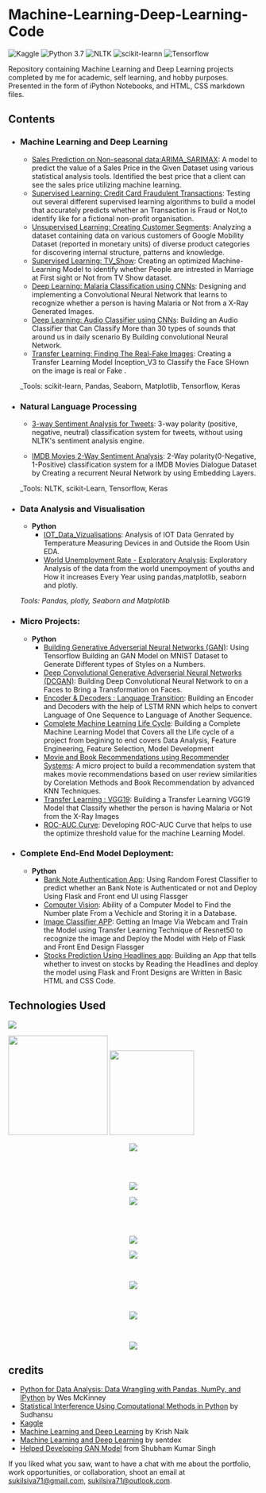 # Machine-Learning-Deep-Learning-Code
![Kaggle](https://img.shields.io/badge/Dataset-Kaggle-blue.svg) ![Python 3.7](https://img.shields.io/badge/Python-3.7-brightgreen.svg) ![NLTK](https://img.shields.io/badge/Library-NLTK-orange.svg) ![scikit-learnn](https://img.shields.io/badge/Library-Scikit_Learn-orange.svg) ![Tensorflow](https://img.shields.io/badge/Library-Tensorflow-orange.svg)

Repository containing Machine Learning and Deep Learning projects completed by me for academic, self learning, and hobby purposes. Presented in the form of iPython Notebooks, and HTML, CSS markdown files.

## Contents

- ### Machine Learning and Deep Learning

	- [Sales Prediction on Non-seasonal data:ARIMA_SARIMAX](https://github.com/sukilsiva/Machine-Learnig-Deep-Learning-Code/blob/master/ARIMA_SARIMAX.ipynb): A model to predict the value of a Sales Price in the Given Dataset using various statistical analysis tools. Identified the best price that a client can see the sales price utilizing machine learning.
	- [Supervised Learning: Credit Card Fraudulent Transactions](https://github.com/sukilsiva/Machine-Learnig-Deep-Learning-Code/blob/master/Credit%20card.ipynb): Testing out several different supervised learning algorithms to build a model that accurately predicts whether an Transaction is Fraud or Not,to identify like for a fictional non-profit organisation.
	- [Unsupervised Learning: Creating Customer Segments](https://github.com/sukilsiva/Machine-Learnig-Deep-Learning-Code/blob/master/Clustering.ipynb): Analyzing a dataset containing data on various customers of Google Mobility Dataset (reported in monetary units) of diverse product categories for discovering internal structure, patterns and knowledge.
	- [Supervised Learning: TV_Show](https://github.com/sukilsiva/Machine-Learnig-Deep-Learning-Code/blob/master/Supervised%20Learning.ipynb): Creating an optimized Machine-Learning Model to identify whether People are intrested in Marriage at First sight or Not from TV Show dataset.
	- [Deep Learning: Malaria Classification using CNNs](https://github.com/sukilsiva/Machine-Learnig-Deep-Learning-Code/blob/master/Malaria.ipynb):  Designing and implementing a Convolutional Neural Network that learns to recognize whether a person is having Malaria or Not from a X-Ray Generated Images.
   - [Deep Learning: Audio Classifier using CNNs](https://github.com/sukilsiva/Machine-Learnig-Deep-Learning-Code/blob/master/Audio_Classifier.ipynb): Building an Audio Classifier that Can Classify More than 30 types of sounds that around us in daily scenario By Building convolutional Neural Network.
	- [Transfer Learning: Finding The Real-Fake Images](https://github.com/sukilsiva/Machine-Learnig-Deep-Learning-Code/blob/master/REALFAKEFACEDETECTION_INCEPTION_V3.ipynb): Creating a Transfer Learning Model Inception_V3 to Classify the Face SHown on the image is real or Fake .

	_Tools: scikit-learn, Pandas, Seaborn, Matplotlib, Tensorflow, Keras 

- ### Natural Language Processing

	- [3-way Sentiment Analysis for Tweets](https://github.com/sukilsiva/Machine-Learnig-Deep-Learning-Code/blob/master/Sentiment_Analysis.ipynb): 3-way polarity (positive, negative, neutral) classification system for tweets, without using NLTK's sentiment analysis engine.

	- [IMDB Movies 2-Way Sentiment Analysis](https://github.com/sukilsiva/Machine-Learnig-Deep-Learning-Code/blob/master/RNN.ipynb): 2-Way polarity(0-Negative, 1-Positive) classification system for a IMDB Movies Dialogue Dataset by Creating a recurrent Neural Network by using Embedding Layers.

	_Tools: NLTK, scikit-Learn, Tensorflow, Keras

- ### Data Analysis and Visualisation
	- __Python__
		- [IOT_Data_Vizualisations](https://github.com/sukilsiva/Machine-Learnig-Deep-Learning-Code/blob/master/Data%20Visualisations/Notebooks/IOT_Data_Vizualisation.py): Analysis of IOT Data Genrated by Temperature Measuring Devices in and Outside the Room Usin EDA.
		- [World Unemployment Rate - Exploratory Analysis](https://github.com/sukilsiva/Machine-Learnig-Deep-Learning-Code/blob/master/Data%20Visualisations/Notebooks/World_Unemployment_Data_Vizualisation.ipynb): Exploratory Analysis of the data from the world unempoyment of youths and How it increases Every Year using pandas,matplotlib, seaborn and plotly.
		
	_Tools: Pandas, plotly, Seaborn and Matplotlib_

- ### Micro Projects: 

	- __Python__
		- [Building Generative Adverserial Neural Networks (GAN)](https://github.com/sukilsiva/Machine-Learnig-Deep-Learning-Code/blob/master/GANMNIST.ipynb): Using Tensorflow Building an GAN Model on MNIST Dataset to Generate Different types of Styles on a Numbers.
		- [Deep Convolutional Generative Adverserial Neural Networks (DCGAN)](https://github.com/sukilsiva/Machine-Learnig-Deep-Learning-Code/blob/master/DCGAN_Face_Dataset_with_keras.ipynb): Building Deep Convolutional Neural Network to on a Faces to Bring a Transformation on Faces.
		- [Encoder & Decoders : Language Transition](https://github.com/sukilsiva/Machine-Learnig-Deep-Learning-Code/blob/master/Encoder_and_Decoder.ipynb): Building an Encoder and Decoders with the help of LSTM RNN which helps to convert Language of One Sequence to Language of Another Sequence.
		- [Complete Machine Learning Life Cycle](https://github.com/sukilsiva/Machine-Learnig-Deep-Learning-Code/blob/master/MachineLearningLifeCycle.ipynb): Building a Complete Machine Learning Model that Covers all the Life cycle of a project from begining to end covers Data Analysis, Feature Engineering, Feature Selection, Model Development
		- [Movie and Book Recommendations using Recommender Systems](https://github.com/sukilsiva/Machine-Learnig-Deep-Learning-Code/blob/master/Recommendation_systems.ipynb): A micro project to build a recommendation system that makes movie recommendations based on user review similarities by Corelation Methods and Book Recommendation by advanced KNN Techniques.
         - [Transfer Learning : VGG19](https://github.com/sukilsiva/Machine-Learnig-Deep-Learning-Code/blob/master/VGG19.ipynb): Building a Transfer Learning VGG19 Model that Classify whether the person is having Malaria or Not from the X-Ray Images
		- [ROC-AUC Curve](https://github.com/sukilsiva/Machine-Learnig-Deep-Learning-Code/blob/master/roc_curve.ipynb): Developing ROC-AUC Curve that helps to use the optimize threshold value for the machine Learning Model.
	

- ### Complete End-End Model Deployment: 

	- __Python__
		- [Bank Note Authentication App](https://github.com/sukilsiva/Machine-Learnig-Deep-Learning-Code/tree/master/Bank_Note_Authentication_App): Using Random Forest Classifier to predict whether an Bank Note is Authenticated or not and Deploy Using Flask and Front end UI using Flassger
		- [Computer Vision](https://github.com/sukilsiva/Machine-Learnig-Deep-Learning-Code/tree/master/Computer_vision): Ability of a Computer Model to Find the Number plate From a Vechicle and Storing it in a Database.
		- [Image Classifier APP](https://github.com/sukilsiva/Machine-Learnig-Deep-Learning-Code/tree/master/Image_Classification_Model_Deployment): Getting an Image Via Webcam and Train the Model using Transfer Learning Technique of Resnet50 to recognize the image and Deploy the Model with Help of Flask and Front End Design Flassger
		- [Stocks Prediction Using Headlines app](https://github.com/sukilsiva/Machine-Learnig-Deep-Learning-Code/tree/master/Natural-Language-Processing-Deployment): Building an App that tells whether to invest on stocks by Reading the Headlines and deploy the model using Flask and Front Designs are Written in Basic HTML and CSS Code.
		
## Technologies Used

![](https://forthebadge.com/images/badges/made-with-python.svg)

[<img target="_blank" src="https://keras.io/img/logo.png" width=200>](https://keras.io/) [<img target="_blank" src="https://flask.palletsprojects.com/en/1.1.x/_images/flask-logo.png" width=170>](https://flask.palletsprojects.com/en/1.1.x/)
<br/>
<p align="center">
  <img src="https://raw.githubusercontent.com/donnemartin/data-science-ipython-notebooks/master/images/python.png">
</p>
<br/>
<br/>
<p align="center">
  <img src="https://raw.githubusercontent.com/donnemartin/data-science-ipython-notebooks/master/images/pandas.png">
</p>
<p align="center">
  <img src="https://raw.githubusercontent.com/donnemartin/data-science-ipython-notebooks/master/images/numpy.png">
</p>
<br/>
<br/>
<p align="center">
  <img src="https://raw.githubusercontent.com/donnemartin/data-science-ipython-notebooks/master/images/scipy.png">
</p>
<p align="center">
  <img src="https://raw.githubusercontent.com/donnemartin/data-science-ipython-notebooks/master/images/matplotlib.png">
</p>
<br/>
<p align="center">
  <img src="https://raw.githubusercontent.com/donnemartin/data-science-ipython-notebooks/master/images/scikitlearn.png">
</p>
<br/>
<p align="center">
  <img src="https://avatars0.githubusercontent.com/u/15658638?v=3&s=100">
</p>
<br/>
<p align="center">
  <img src="http://i.imgur.com/ZhKXrKZ.png">
</p>


## credits

* [Python for Data Analysis: Data Wrangling with Pandas, NumPy, and IPython](http://www.amazon.com/Python-Data-Analysis-Wrangling-IPython/dp/1449319793) by Wes McKinney
* [Statistical Interference Using Computational Methods in Python](https://www.youtube.com/channel/UCb1GdqUqArXMQ3RS86lqqOw) by Sudhansu
* [Kaggle](https://www.kaggle.com/)
* [Machine Learning and Deep Learning](https://www.youtube.com/user/krishnaik06) by Krish Naik
* [Machine Learning and Deep Learning](https://www.youtube.com/user/sentdex) by sentdex
* [Helped Developing GAN Model](https://www.linkedin.com/in/shubham-kr-singh) from Shubham Kumar Singh

If you liked what you saw, want to have a chat with me about the portfolio, work opportunities, or collaboration, shoot an email at sukilsiva71@gmail.com, sukilsiva71@outlook.com. 
